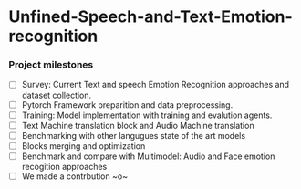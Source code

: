 # Unfined-Speech-and-Text-Emotion-recognition


### Project milestones

- [ ] Survey: Current Text and speech Emotion Recognition approaches and dataset collection.
- [ ] Pytorch Framework preparition and data preprocessing.
- [ ] Training: Model implementation with training and evalution agents.
- [ ] Text Machine translation block and Audio Machine translation
- [ ] Benchmarking with other langugues state of the art models
- [ ] Blocks merging and optimization
- [ ] Benchmark and compare with Multimodel: Audio and Face emotion recogition approaches
- [ ] We made a contrbution ~o~
